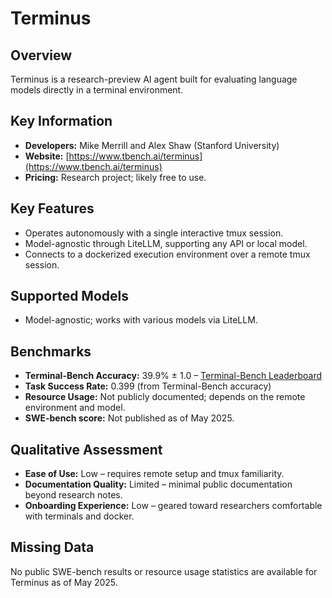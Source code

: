 # Terminus

## Overview
Terminus is a research-preview AI agent built for evaluating language models directly in a terminal environment.

## Key Information
- **Developers:** Mike Merrill and Alex Shaw (Stanford University)
- **Website:** [https://www.tbench.ai/terminus](https://www.tbench.ai/terminus)
- **Pricing:** Research project; likely free to use.

## Key Features
- Operates autonomously with a single interactive tmux session.
- Model-agnostic through LiteLLM, supporting any API or local model.
- Connects to a dockerized execution environment over a remote tmux session.

## Supported Models
- Model-agnostic; works with various models via LiteLLM.

## Benchmarks
- **Terminal-Bench Accuracy:** 39.9% ± 1.0 – [Terminal-Bench Leaderboard](https://www.tbench.ai/leaderboard)
- **Task Success Rate:** 0.399 (from Terminal-Bench accuracy)
- **Resource Usage:** Not publicly documented; depends on the remote environment and model.
- **SWE-bench score:** Not published as of May 2025.

## Qualitative Assessment
- **Ease of Use:** Low – requires remote setup and tmux familiarity.
- **Documentation Quality:** Limited – minimal public documentation beyond research notes.
- **Onboarding Experience:** Low – geared toward researchers comfortable with terminals and docker.

## Missing Data
No public SWE-bench results or resource usage statistics are available for Terminus as of May 2025.
